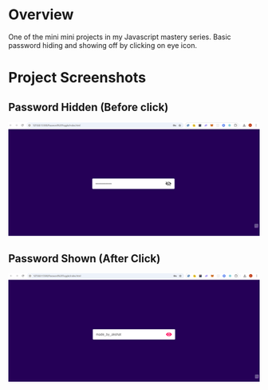 # Overview

One of the mini mini projects in my Javascript mastery series. Basic password hiding and showing off by clicking on eye icon.

# Project Screenshots

## Password Hidden (Before click)

![Password Toggle](image.png)

## Password Shown (After Click)

![Password Toggle](image-1.png)
